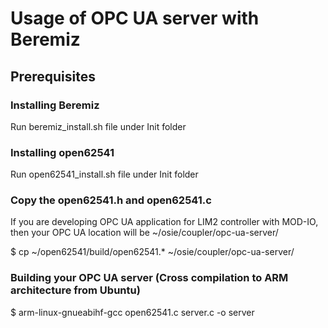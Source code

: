 # Usage of OPC UA server with Beremiz

## Prerequisites

### Installing Beremiz

Run beremiz_install.sh file under Init folder

### Installing open62541

Run open62541_install.sh file under Init folder

### Copy the open62541.h and open62541.c

If you are developing OPC UA application for LIM2 controller with MOD-IO, then your OPC UA location will be ~/osie/coupler/opc-ua-server/

$ cp ~/open62541/build/open62541.* ~/osie/coupler/opc-ua-server/

### Building your OPC UA server (Cross compilation to ARM architecture from Ubuntu)

$ arm-linux-gnueabihf-gcc open62541.c server.c -o server